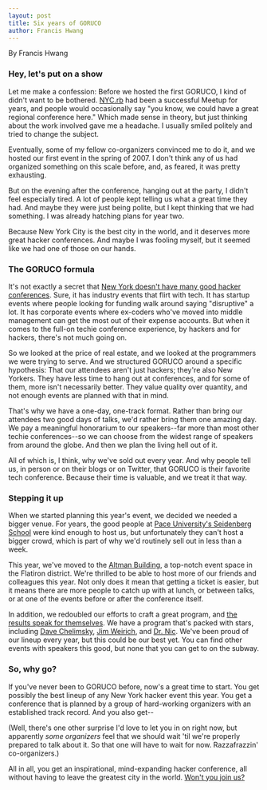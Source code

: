 ```yaml
---
layout: post
title: Six years of GORUCO
author: Francis Hwang
---
```

By Francis Hwang

### Hey, let's put on a show

Let me make a confession: Before we hosted the first GORUCO, I kind of didn't want to be bothered. [NYC.rb](http://www.meetup.com/NYC-rb/) had been a successful Meetup for years, and people would occasionally say "you know, we could have a great regional conference here." Which made sense in theory, but just thinking about the work involved gave me a headache. I usually smiled politely and tried to change the subject.

Eventually, some of my fellow co-organizers convinced me to do it, and we hosted our first event in the spring of 2007. I don't think any of us had organized something on this scale before, and, as feared, it was pretty exhausting.

But on the evening after the conference, hanging out at the party, I didn't feel especially tired. A lot of people kept telling us what a great time they had. And maybe they were just being polite, but I kept thinking that we had something. I was already hatching plans for year two.

Because New York City is the best city in the world, and it deserves
more great hacker conferences. And maybe I was fooling myself, but it
seemed like we had one of those on our hands.


### The GORUCO formula

It's not exactly a secret that [New York doesn't have many good hacker conferences](http://www.avc.com/a_vc/2012/01/developer-conferences-in-nyc.html).
 Sure, it has industry events that flirt with tech. It has startup events where people looking for funding walk around saying "disruptive" a lot. It has corporate events where ex-coders who've moved into middle management can get the most out of their expense accounts. But when it comes to the full-on techie conference experience, by hackers and for hackers, there's not much going on.

So we looked at the price of real estate, and we looked at the programmers we were trying to serve. And we structured GORUCO around a specific hypothesis: That our attendees aren't just hackers; they're also New Yorkers. They have less time to hang out at conferences, and for some of them, more isn't necessarily better. They value quality over quantity, and not enough events are planned with that in mind.

That's why we have a one-day, one-track format. Rather than bring our attendees two good days of talks, we'd rather bring them one amazing day. We pay a meaningful honorarium to our speakers--far more than most other techie conferences--so we can choose from the widest range of speakers from around the globe. And then we plan the living hell out of it.

All of which is, I think, why we've sold out every year. And why people tell us, in person or on their blogs or on Twitter, that GORUCO is their favorite tech conference. Because their time is valuable, and we treat it that way.

### Stepping it up

When we started planning this year's event, we decided we needed a bigger venue. For years, the good people at [Pace University's Seidenberg School](http://www.pace.edu/seidenberg/)
 were kind enough to host us, but unfortunately they can't host a bigger crowd, which is part of why we'd routinely sell out in less than a week.

This year, we've moved to the [Altman Building](http://www.altmanbldg.com/), a top-notch event space in the Flatiron district. We're thrilled to be able to host more of our friends and colleagues this year. Not only does it mean that getting a ticket is easier, but it means there are more people to catch up with at lunch, or between talks, or at one of the events before or after the conference itself.


In addition, we redoubled our efforts to craft a great program, and [the results speak for themselves](/speakers/). We have a program that's packed with stars, including [Dave Chelimsky](/speakers/2012/05/22/chelimsky-david.html), [Jim Weirich](/speakers/2012/05/22/weirich-jim.html), and [Dr. Nic](/speakers/2012/05/22/williams-nic.html). We've been proud of our lineup every year, but this could be our best yet. You can find other events with speakers this good, but none that you can get to on the subway.

### So, why go? 

If you've never been to GORUCO before, now's a great time to start. You get possibly the best lineup of any New York hacker event this year. You get a conference that is planned by a group of hard-working organizers with an established track record. And you also get--

(Well, there's one other surprise I'd love to let you in on right now, but apparently _some organizers_ feel that we should wait 'til we're properly prepared to talk about it. So that one will have to wait for now. Razzafrazzin' co-organizers.)

All in all, you get an inspirational, mind-expanding hacker conference, all without having to leave the greatest city in the world. [Won't you join us?](http://bit.ly/goruco-2012-registration)


